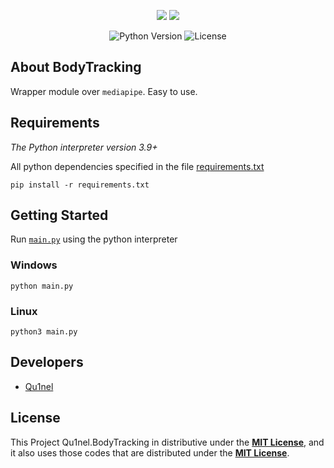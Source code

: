 <p align="center">
  <img src="https://mediapipe.dev/images/mobile/face_mesh_android_gpu.gif" />
  <img src="https://mediapipe.dev/images/mobile/hand_tracking_3d_android_gpu.gif" />
</p>

<p align="center">
   <img src="https://img.shields.io/badge/Python-3.9-blueviolet" alt="Python Version">
   <img src="https://img.shields.io/github/license/Qu1nel/BodyTracking?color=g" alt="License" />
</p>


## About BodyTracking

Wrapper module over `mediapipe`. Easy to use.


## Requirements

_The Python interpreter version 3.9+_

All python dependencies specified in the file [requirements.txt](./requirements.txt)

    pip install -r requirements.txt

## Getting Started

Run [`main.py`](./main.py) using the python interpreter

### Windows

    python main.py

### Linux

    python3 main.py


## Developers

- [Qu1nel](https://github.com/Qu1nel)


## License

This Project Qu1nel.BodyTracking in distributive under the **[MIT License](./LICENSE)**, and it also uses those codes that are
distributed under the **[MIT License](./LICENSE)**.
